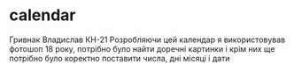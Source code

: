 # calendar
Гривнак Владислав КН-21
Розробляючи цей календар я використовував фотошоп 18 року, потрібно було найти доречні картинки і крім них ще потрібно було коректно поставити числа, дні місяці і дати
